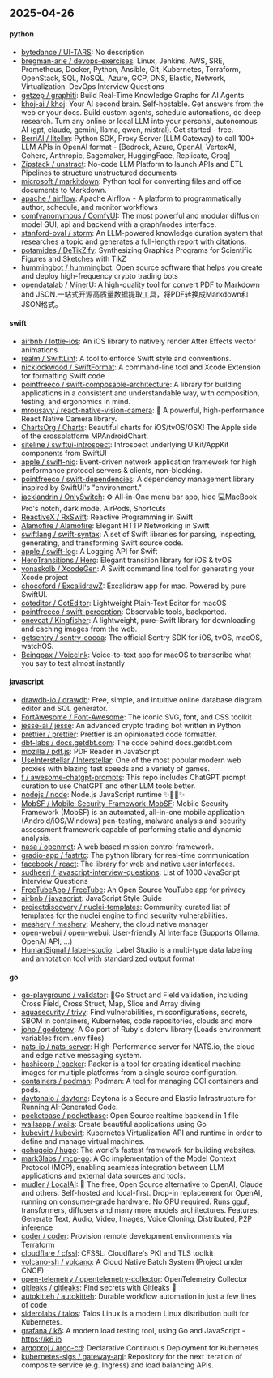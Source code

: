 ## 2025-04-26

#### python
* [bytedance / UI-TARS](https://github.com/bytedance/UI-TARS): No description
* [bregman-arie / devops-exercises](https://github.com/bregman-arie/devops-exercises): Linux, Jenkins, AWS, SRE, Prometheus, Docker, Python, Ansible, Git, Kubernetes, Terraform, OpenStack, SQL, NoSQL, Azure, GCP, DNS, Elastic, Network, Virtualization. DevOps Interview Questions
* [getzep / graphiti](https://github.com/getzep/graphiti): Build Real-Time Knowledge Graphs for AI Agents
* [khoj-ai / khoj](https://github.com/khoj-ai/khoj): Your AI second brain. Self-hostable. Get answers from the web or your docs. Build custom agents, schedule automations, do deep research. Turn any online or local LLM into your personal, autonomous AI (gpt, claude, gemini, llama, qwen, mistral). Get started - free.
* [BerriAI / litellm](https://github.com/BerriAI/litellm): Python SDK, Proxy Server (LLM Gateway) to call 100+ LLM APIs in OpenAI format - [Bedrock, Azure, OpenAI, VertexAI, Cohere, Anthropic, Sagemaker, HuggingFace, Replicate, Groq]
* [Zipstack / unstract](https://github.com/Zipstack/unstract): No-code LLM Platform to launch APIs and ETL Pipelines to structure unstructured documents
* [microsoft / markitdown](https://github.com/microsoft/markitdown): Python tool for converting files and office documents to Markdown.
* [apache / airflow](https://github.com/apache/airflow): Apache Airflow - A platform to programmatically author, schedule, and monitor workflows
* [comfyanonymous / ComfyUI](https://github.com/comfyanonymous/ComfyUI): The most powerful and modular diffusion model GUI, api and backend with a graph/nodes interface.
* [stanford-oval / storm](https://github.com/stanford-oval/storm): An LLM-powered knowledge curation system that researches a topic and generates a full-length report with citations.
* [potamides / DeTikZify](https://github.com/potamides/DeTikZify): Synthesizing Graphics Programs for Scientific Figures and Sketches with TikZ
* [hummingbot / hummingbot](https://github.com/hummingbot/hummingbot): Open source software that helps you create and deploy high-frequency crypto trading bots
* [opendatalab / MinerU](https://github.com/opendatalab/MinerU): A high-quality tool for convert PDF to Markdown and JSON.一站式开源高质量数据提取工具，将PDF转换成Markdown和JSON格式。

#### swift
* [airbnb / lottie-ios](https://github.com/airbnb/lottie-ios): An iOS library to natively render After Effects vector animations
* [realm / SwiftLint](https://github.com/realm/SwiftLint): A tool to enforce Swift style and conventions.
* [nicklockwood / SwiftFormat](https://github.com/nicklockwood/SwiftFormat): A command-line tool and Xcode Extension for formatting Swift code
* [pointfreeco / swift-composable-architecture](https://github.com/pointfreeco/swift-composable-architecture): A library for building applications in a consistent and understandable way, with composition, testing, and ergonomics in mind.
* [mrousavy / react-native-vision-camera](https://github.com/mrousavy/react-native-vision-camera): 📸 A powerful, high-performance React Native Camera library.
* [ChartsOrg / Charts](https://github.com/ChartsOrg/Charts): Beautiful charts for iOS/tvOS/OSX! The Apple side of the crossplatform MPAndroidChart.
* [siteline / swiftui-introspect](https://github.com/siteline/swiftui-introspect): Introspect underlying UIKit/AppKit components from SwiftUI
* [apple / swift-nio](https://github.com/apple/swift-nio): Event-driven network application framework for high performance protocol servers & clients, non-blocking.
* [pointfreeco / swift-dependencies](https://github.com/pointfreeco/swift-dependencies): A dependency management library inspired by SwiftUI's "environment."
* [jacklandrin / OnlySwitch](https://github.com/jacklandrin/OnlySwitch): ⚙️ All-in-One menu bar app, hide 💻MacBook Pro's notch, dark mode, AirPods, Shortcuts
* [ReactiveX / RxSwift](https://github.com/ReactiveX/RxSwift): Reactive Programming in Swift
* [Alamofire / Alamofire](https://github.com/Alamofire/Alamofire): Elegant HTTP Networking in Swift
* [swiftlang / swift-syntax](https://github.com/swiftlang/swift-syntax): A set of Swift libraries for parsing, inspecting, generating, and transforming Swift source code.
* [apple / swift-log](https://github.com/apple/swift-log): A Logging API for Swift
* [HeroTransitions / Hero](https://github.com/HeroTransitions/Hero): Elegant transition library for iOS & tvOS
* [yonaskolb / XcodeGen](https://github.com/yonaskolb/XcodeGen): A Swift command line tool for generating your Xcode project
* [chocoford / ExcalidrawZ](https://github.com/chocoford/ExcalidrawZ): Excalidraw app for mac. Powered by pure SwiftUI.
* [coteditor / CotEditor](https://github.com/coteditor/CotEditor): Lightweight Plain-Text Editor for macOS
* [pointfreeco / swift-perception](https://github.com/pointfreeco/swift-perception): Observable tools, backported.
* [onevcat / Kingfisher](https://github.com/onevcat/Kingfisher): A lightweight, pure-Swift library for downloading and caching images from the web.
* [getsentry / sentry-cocoa](https://github.com/getsentry/sentry-cocoa): The official Sentry SDK for iOS, tvOS, macOS, watchOS.
* [Beingpax / VoiceInk](https://github.com/Beingpax/VoiceInk): Voice-to-text app for macOS to transcribe what you say to text almost instantly

#### javascript
* [drawdb-io / drawdb](https://github.com/drawdb-io/drawdb): Free, simple, and intuitive online database diagram editor and SQL generator.
* [FortAwesome / Font-Awesome](https://github.com/FortAwesome/Font-Awesome): The iconic SVG, font, and CSS toolkit
* [jesse-ai / jesse](https://github.com/jesse-ai/jesse): An advanced crypto trading bot written in Python
* [prettier / prettier](https://github.com/prettier/prettier): Prettier is an opinionated code formatter.
* [dbt-labs / docs.getdbt.com](https://github.com/dbt-labs/docs.getdbt.com): The code behind docs.getdbt.com
* [mozilla / pdf.js](https://github.com/mozilla/pdf.js): PDF Reader in JavaScript
* [UseInterstellar / Interstellar](https://github.com/UseInterstellar/Interstellar): One of the most popular modern web proxies with blazing fast speeds and a variety of games.
* [f / awesome-chatgpt-prompts](https://github.com/f/awesome-chatgpt-prompts): This repo includes ChatGPT prompt curation to use ChatGPT and other LLM tools better.
* [nodejs / node](https://github.com/nodejs/node): Node.js JavaScript runtime ✨🐢🚀✨
* [MobSF / Mobile-Security-Framework-MobSF](https://github.com/MobSF/Mobile-Security-Framework-MobSF): Mobile Security Framework (MobSF) is an automated, all-in-one mobile application (Android/iOS/Windows) pen-testing, malware analysis and security assessment framework capable of performing static and dynamic analysis.
* [nasa / openmct](https://github.com/nasa/openmct): A web based mission control framework.
* [gradio-app / fastrtc](https://github.com/gradio-app/fastrtc): The python library for real-time communication
* [facebook / react](https://github.com/facebook/react): The library for web and native user interfaces.
* [sudheerj / javascript-interview-questions](https://github.com/sudheerj/javascript-interview-questions): List of 1000 JavaScript Interview Questions
* [FreeTubeApp / FreeTube](https://github.com/FreeTubeApp/FreeTube): An Open Source YouTube app for privacy
* [airbnb / javascript](https://github.com/airbnb/javascript): JavaScript Style Guide
* [projectdiscovery / nuclei-templates](https://github.com/projectdiscovery/nuclei-templates): Community curated list of templates for the nuclei engine to find security vulnerabilities.
* [meshery / meshery](https://github.com/meshery/meshery): Meshery, the cloud native manager
* [open-webui / open-webui](https://github.com/open-webui/open-webui): User-friendly AI Interface (Supports Ollama, OpenAI API, ...)
* [HumanSignal / label-studio](https://github.com/HumanSignal/label-studio): Label Studio is a multi-type data labeling and annotation tool with standardized output format

#### go
* [go-playground / validator](https://github.com/go-playground/validator): 💯Go Struct and Field validation, including Cross Field, Cross Struct, Map, Slice and Array diving
* [aquasecurity / trivy](https://github.com/aquasecurity/trivy): Find vulnerabilities, misconfigurations, secrets, SBOM in containers, Kubernetes, code repositories, clouds and more
* [joho / godotenv](https://github.com/joho/godotenv): A Go port of Ruby's dotenv library (Loads environment variables from .env files)
* [nats-io / nats-server](https://github.com/nats-io/nats-server): High-Performance server for NATS.io, the cloud and edge native messaging system.
* [hashicorp / packer](https://github.com/hashicorp/packer): Packer is a tool for creating identical machine images for multiple platforms from a single source configuration.
* [containers / podman](https://github.com/containers/podman): Podman: A tool for managing OCI containers and pods.
* [daytonaio / daytona](https://github.com/daytonaio/daytona): Daytona is a Secure and Elastic Infrastructure for Running AI-Generated Code.
* [pocketbase / pocketbase](https://github.com/pocketbase/pocketbase): Open Source realtime backend in 1 file
* [wailsapp / wails](https://github.com/wailsapp/wails): Create beautiful applications using Go
* [kubevirt / kubevirt](https://github.com/kubevirt/kubevirt): Kubernetes Virtualization API and runtime in order to define and manage virtual machines.
* [gohugoio / hugo](https://github.com/gohugoio/hugo): The world’s fastest framework for building websites.
* [mark3labs / mcp-go](https://github.com/mark3labs/mcp-go): A Go implementation of the Model Context Protocol (MCP), enabling seamless integration between LLM applications and external data sources and tools.
* [mudler / LocalAI](https://github.com/mudler/LocalAI): 🤖 The free, Open Source alternative to OpenAI, Claude and others. Self-hosted and local-first. Drop-in replacement for OpenAI, running on consumer-grade hardware. No GPU required. Runs gguf, transformers, diffusers and many more models architectures. Features: Generate Text, Audio, Video, Images, Voice Cloning, Distributed, P2P inference
* [coder / coder](https://github.com/coder/coder): Provision remote development environments via Terraform
* [cloudflare / cfssl](https://github.com/cloudflare/cfssl): CFSSL: Cloudflare's PKI and TLS toolkit
* [volcano-sh / volcano](https://github.com/volcano-sh/volcano): A Cloud Native Batch System (Project under CNCF)
* [open-telemetry / opentelemetry-collector](https://github.com/open-telemetry/opentelemetry-collector): OpenTelemetry Collector
* [gitleaks / gitleaks](https://github.com/gitleaks/gitleaks): Find secrets with Gitleaks 🔑
* [autokitteh / autokitteh](https://github.com/autokitteh/autokitteh): Durable workflow automation in just a few lines of code
* [siderolabs / talos](https://github.com/siderolabs/talos): Talos Linux is a modern Linux distribution built for Kubernetes.
* [grafana / k6](https://github.com/grafana/k6): A modern load testing tool, using Go and JavaScript - https://k6.io
* [argoproj / argo-cd](https://github.com/argoproj/argo-cd): Declarative Continuous Deployment for Kubernetes
* [kubernetes-sigs / gateway-api](https://github.com/kubernetes-sigs/gateway-api): Repository for the next iteration of composite service (e.g. Ingress) and load balancing APIs.
